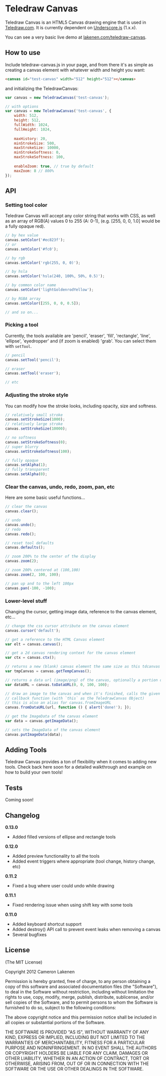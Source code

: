 # Teledraw Canvas

Teledraw Canvas is an HTML5 Canvas drawing engine that is used in [Teledraw.com](http://teledraw.com/). It is currently dependent on [Underscore.js](http://documentcloud.github.com/underscore/) (1.x.x).

You can see a very basic live demo at [lakenen.com/teledraw-canvas](http://lakenen.com/teledraw-canvas).

## How to use

Include teledraw-canvas.js in your page, and from there it's as simple as creating a canvas element with whatever width and height you want:

```html
<canvas id="test-canvas" width="512" height="512"></canvas>
```

and initializing the TeledrawCanvas:

```js
var canvas = new TeledrawCanvas('test-canvas');

// with options
var canvas = new TeledrawCanvas('test-canvas', {
	width: 512,
	height: 512,
	fullWidth: 1024,
	fullHeight: 1024,
	
	maxHistory: 20,
	minStrokeSize: 500,
	maxStrokeSize: 10000,
	minStrokeSoftness: 0,
	maxStrokeSoftness: 100,
	
	enableZoom: true, // true by default
	maxZoom: 8 // 800%
});
```

## API

### Setting tool color

Teledraw Canvas will accept any color string that works with CSS, as well as an array of RGB(A) values 0 to 255 (A: 0-1), (e.g. [255, 0, 0, 1.0] would be a fully opaque red).

```js
// by hex value
canvas.setColor('#ec823f');
// or
canvas.setColor('#fc0');

// by rgb
canvas.setColor('rgb(255, 0, 0)');

// by hsla
canvas.setColor('hsla(240, 100%, 50%, 0.5)');

// by common color name
canvas.setColor('lightGoldenrodYellow');

// by RGBA array
canvas.setColor([255, 0, 0, 0.5]);

// and so on...
```

### Picking a tool

Currently, the tools available are 'pencil', 'eraser', 'fill', 'rectangle', 'line', 'ellipse', 'eyedropper' and (if zoom is enabled) 'grab'. You can select them with `setTool`.

```js
// pencil
canvas.setTool('pencil');

// eraser
canvas.setTool('eraser');

// etc
```

### Adjusting the stroke style

You can modify how the stroke looks, including opacity, size and softness.

```js
// relatively small stroke
canvas.setStrokeSize(1000);
// relatively large stroke
canvas.setStrokeSize(10000);

// no softness
canvas.setStrokeSoftness(0);
// super blurry
canvas.setStrokeSoftness(100);

// fully opaque
canvas.setAlpha(1);
// fully transparent
canvas.setAlpha(0);
```

### Clear the canvas, undo, redo, zoom, pan, etc

Here are some basic useful functions...

```js
// clear the canvas
canvas.clear();

// undo
canvas.undo();
// redo
canvas.redo();

// reset tool defaults
canvas.defaults();

// zoom 200% to the center of the display
canvas.zoom(2);

// zoom 200% centered at (100,100)
canvas.zoom(2, 100, 100);

// pan up and to the left 100px
canvas.pan(-100, -100);
```


### Lower-level stuff

Changing the cursor, getting image data, reference to the canvas element, etc...

```js
// change the css cursor attribute on the canvas element
canvas.cursor('default');

// get a reference to the HTML Canvas element
var elt = canvas.canvas();

// get a 2d canvas rendering context for the canvas element
var ctx = canvas.ctx();

// returns a new (blank) canvas element the same size as this tdcanvas element
var tmpCanvas = canvas.getTempCanvas();

// returns a data url (image/png) of the canvas, optionally a portion of the canvas specified by x, y, w, h
var dataURL = canvas.toDataURL(0, 0, 100, 100);

// draw an image to the canvas and when it's finished, calls the given
// callback function (with `this` as the TeledrawCanvas Object)
// this is also an alias for canvas.fromImageURL
canvas.fromDataURL(url, function () { alert('done!'); });

// get the ImageData of the canvas element
var data = canvas.getImageData();

// sets the ImageData of the canvas element
canvas.putImageData(data);
```

## Adding Tools

Teledraw Canvas provides a ton of flexibility when it comes to adding new tools. Check back here soon for a detailed walkthrough and example on how to build your own tools!


## Tests

Coming soon!

## Changelog

__0.13.0__
* Added filled versions of ellipse and rectangle tools

__0.12.0__
* Added preview functionality to all the tools
* Added event triggers where appropriate (tool change, history change, etc)

__0.11.2__
* Fixed a bug where user could undo while drawing

__0.11.1__
* Fixed rendering issue when using shift key with some tools

__0.11.0__
* Added keyboard shortcut support
* Added destroy() API call to prevent event leaks when removing a canvas
* Several bugfixes



## License 

(The MIT License)

Copyright 2012 Cameron Lakenen

Permission is hereby granted, free of charge, to any person obtaining
a copy of this software and associated documentation files (the
"Software"), to deal in the Software without restriction, including
without limitation the rights to use, copy, modify, merge, publish,
distribute, sublicense, and/or sell copies of the Software, and to
permit persons to whom the Software is furnished to do so, subject to
the following conditions:

The above copyright notice and this permission notice shall be
included in all copies or substantial portions of the Software.

THE SOFTWARE IS PROVIDED "AS IS", WITHOUT WARRANTY OF ANY KIND,
EXPRESS OR IMPLIED, INCLUDING BUT NOT LIMITED TO THE WARRANTIES OF
MERCHANTABILITY, FITNESS FOR A PARTICULAR PURPOSE AND
NONINFRINGEMENT. IN NO EVENT SHALL THE AUTHORS OR COPYRIGHT HOLDERS BE
LIABLE FOR ANY CLAIM, DAMAGES OR OTHER LIABILITY, WHETHER IN AN ACTION
OF CONTRACT, TORT OR OTHERWISE, ARISING FROM, OUT OF OR IN CONNECTION
WITH THE SOFTWARE OR THE USE OR OTHER DEALINGS IN THE SOFTWARE.
